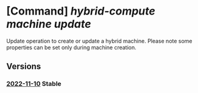 # [Command] _hybrid-compute machine update_

Update operation to create or update a hybrid machine. Please note some properties can be set only during machine creation.

## Versions

### [2022-11-10](/Resources/mgmt-plane/L3N1YnNjcmlwdGlvbnMve30vcmVzb3VyY2Vncm91cHMve30vcHJvdmlkZXJzL21pY3Jvc29mdC5oeWJyaWRjb21wdXRlL21hY2hpbmVzL3t9/2022-11-10.xml) **Stable**

<!-- mgmt-plane /subscriptions/{}/resourcegroups/{}/providers/microsoft.hybridcompute/machines/{} 2022-11-10 -->
